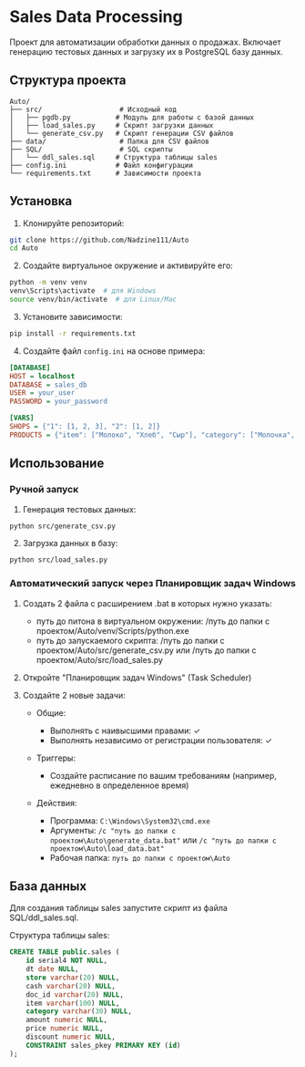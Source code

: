 # Sales Data Processing

Проект для автоматизации обработки данных о продажах. Включает генерацию тестовых данных и загрузку их в PostgreSQL базу данных.

## Структура проекта

```
Auto/
├── src/                   # Исходный код
│   ├── pgdb.py           # Модуль для работы с базой данных
│   ├── load_sales.py     # Скрипт загрузки данных
│   └── generate_csv.py   # Скрипт генерации CSV файлов
├── data/                  # Папка для CSV файлов
├── SQL/                   # SQL скрипты
│   └── ddl_sales.sql     # Структура таблицы sales
├── config.ini            # Файл конфигурации
└── requirements.txt      # Зависимости проекта
```

## Установка

1. Клонируйте репозиторий:
```bash
git clone https://github.com/Nadzine111/Auto
cd Auto
```

2. Создайте виртуальное окружение и активируйте его:
```bash
python -m venv venv
venv\Scripts\activate  # для Windows
source venv/bin/activate  # для Linux/Mac
```

3. Установите зависимости:
```bash
pip install -r requirements.txt
```

4. Создайте файл `config.ini` на основе примера:
```ini
[DATABASE]
HOST = localhost
DATABASE = sales_db
USER = your_user
PASSWORD = your_password

[VARS]
SHOPS = {"1": [1, 2, 3], "2": [1, 2]}
PRODUCTS = {"item": ["Молоко", "Хлеб", "Сыр"], "category": ["Молочка", "Выпечка", "Молочка"], "price": [100, 50, 200]}
```

## Использование

### Ручной запуск

1. Генерация тестовых данных:
```bash
python src/generate_csv.py
```

2. Загрузка данных в базу:
```bash
python src/load_sales.py
```

### Автоматический запуск через Планировщик задач Windows

1. Создать 2 файла с расширением .bat в которых нужно указать:
    - путь до питона в виртуальном окружении: /путь до папки с проектом/Auto/venv/Scripts/python.exe
    - путь до запускаемого скрипта:
             /путь до папки с проектом/Auto/src/generate_csv.py 
             или
             /путь до папки с проектом/Auto/src/load_sales.py 

2. Откройте "Планировщик задач Windows" (Task Scheduler)

3. Создайте 2 новые задачи:

   - Общие:
     * Выполнять с наивысшими правами: ✓
     * Выполнять независимо от регистрации пользователя: ✓

   - Триггеры:
     * Создайте расписание по вашим требованиям (например, ежедневно в определенное время)

   - Действия:
     * Программа: `C:\Windows\System32\cmd.exe`
     * Аргументы: `/c "путь до папки с проектом\Auto\generate_data.bat"` или `/c "путь до папки с проектом\Auto\load_data.bat"` 
     * Рабочая папка: `путь до папки с проектом\Auto`

## База данных

Для создания таблицы sales запустите скрипт из файла SQL/ddl_sales.sql. 

Структура таблицы sales:
```sql
CREATE TABLE public.sales (
    id serial4 NOT NULL,
    dt date NULL,
    store varchar(20) NULL,
    cash varchar(20) NULL,
    doc_id varchar(20) NULL,
    item varchar(100) NULL,
    category varchar(30) NULL,
    amount numeric NULL,
    price numeric NULL,
    discount numeric NULL,
    CONSTRAINT sales_pkey PRIMARY KEY (id)
);
``` 